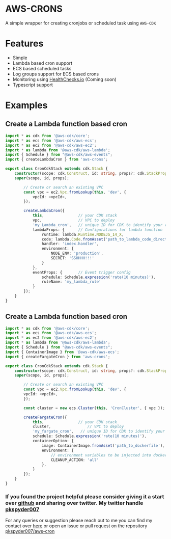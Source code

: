 # AWS-CRONS
A simple wrapper for creating cronjobs or scheduled task using `AWS-CDK`

# Features 
- Simple
- Lambda based cron support
- ECS based scheduled tasks
- Log groups support for ECS based crons
- Monitoring using [HealthChecks.io](https://healthchecks.io) (Coming soon)
- Typescript support

# Examples

## Create a Lambda function based cron

```ts
import * as cdk from '@aws-cdk/core';
import * as ecs from '@aws-cdk/aws-ecs';
import * as ec2 from '@aws-cdk/aws-ec2';
import * as lambda from '@aws-cdk/aws-lambda';
import { Schedule } from "@aws-cdk/aws-events";
import { createLambdaCron } from 'aws-crons';

export class CronCdkStack extends cdk.Stack {
    constructor(scope: cdk.Construct, id: string, props?: cdk.StackProps) {
    super(scope, id, props);

        // Create or search an existing VPC
        const vpc = ec2.Vpc.fromLookup(this, 'dev', {
            vpcId: <vpcId>,
        });

        createLambdaCron({
            this,               // your CDK stack
            vpc,                // VPC to deploy
            'my_Lambda_cron',   // unique ID for CDK to identify your resource,
            lambdaProps: {      // Configurations for lambda function
                runtime: lambda.Runtime.NODEJS_14_X,
                code: lambda.Code.fromAsset('path_to_lambda_code_directory'),
                handler: 'index.handler',
                environment: {
                    NODE_ENV: 'production',
                    SECRET: 'SSHHHH!!!'
                }
            },
            eventProps: {       // Event trigger config
                schedule: Schedule.expression('rate(10 minutes)'),
                ruleName: 'my_lambda_rule'
            }
        });
    }   
}
```

## Create a Lambda function based cron
```ts
import * as cdk from '@aws-cdk/core';
import * as ecs from '@aws-cdk/aws-ecs';
import * as ec2 from '@aws-cdk/aws-ec2';
import * as lambda from '@aws-cdk/aws-lambda';
import { Schedule } from "@aws-cdk/aws-events";
import { ContainerImage } from '@aws-cdk/aws-ecs';
import { createFargateCron } from 'aws-crons';

export class CronCdkStack extends cdk.Stack {
    constructor(scope: cdk.Construct, id: string, props?: cdk.StackProps) {
    super(scope, id, props);

        // Create or search an existing VPC
        const vpc = ec2.Vpc.fromLookup(this, 'dev', {
        vpcId: <vpcId>,
        });

        const cluster = new ecs.Cluster(this, 'CronCluster', { vpc });

        createFargateCron({
            this,               // your CDK stack
            cluster,                // VPC to deploy
            'my_fargate_cron',   // unique ID for CDK to identify your resource,
            schedule: Schedule.expression('rate(10 minutes)'),
            containerOption: {
                image: ContainerImage.fromAsset('path_to_dockerfile'),
                environment: {
                    // environment variables to be injected into docker container
                    CLEANUP_ACTION: 'all'
                },
            }
        });
    }   
}
```

### If you found the project helpful please consider giving it a start over [github](https://github.com/pkspyder007/aws-crons) and sharing over twitter. My twitter handle [pkspyder007](https://twitter.com/pkspyder007)

For any queries or suggestion please reach out to me you can find my contact over [here](https://praveeen.in/#contact)
or open an issue or pull request on the repository [pkspyder007/aws-cron](https://github.com/pkspyder007/aws-crons)


